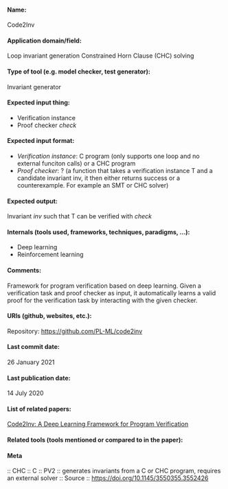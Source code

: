 #### Name:
Code2Inv

#### Application domain/field:
Loop invariant generation
Constrained Horn Clause (CHC) solving

#### Type of tool (e.g. model checker, test generator):
Invariant generator

#### Expected input thing:
- Verification instance
- Proof checker *check*

#### Expected input format:
- *Verification instance*: C program (only supports one loop and no external funciton calls) or a CHC program
- *Proof checker*: ? (a function that takes a verification instance T and a candidate invariant inv, it then either returns success or a counterexample. For example an SMT or CHC solver)

#### Expected output:
Invariant *inv* such that T can be verified with *check*

#### Internals (tools used, frameworks, techniques, paradigms, ...):
- Deep learning
- Reinforcement learning

#### Comments:
Framework for program verification based on deep learning.
Given a verification task and proof checker as input, it automatically learns a valid proof for the verification task by interacting with the given checker.

#### URIs (github, websites, etc.):
Repository: https://github.com/PL-ML/code2inv

#### Last commit date:
26 January 2021

#### Last publication date:
14 July 2020

#### List of related papers:
[Code2Inv: A Deep Learning Framework for Program Verification](https://doi.org/10.1007/978-3-030-53291-8_9)

#### Related tools (tools mentioned or compared to in the paper):

#### Meta
:: CHC
:: C
:: PV2 :: generates invariants from a C or CHC program, requires an external solver
:: Source :: https://doi.org/10.1145/3550355.3552426
